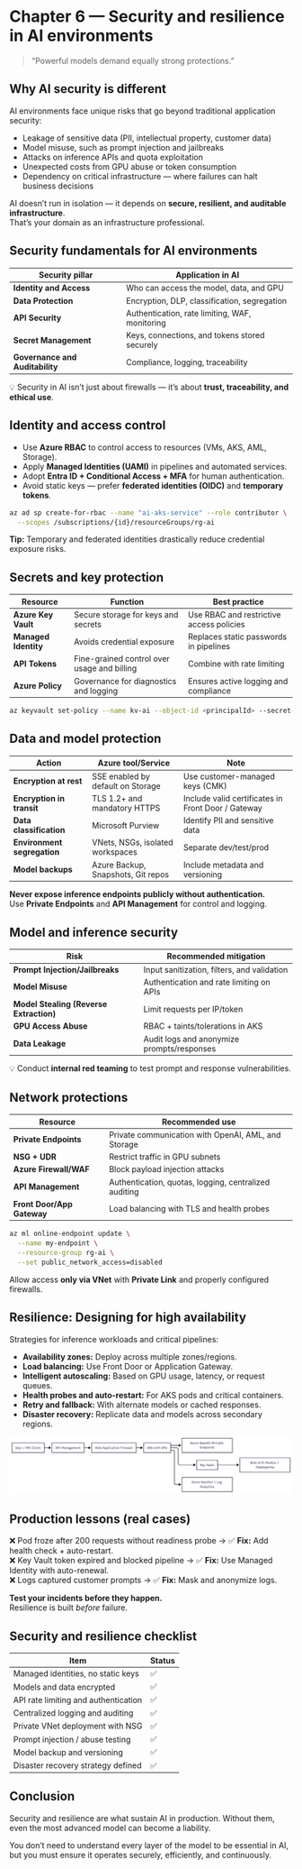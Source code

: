 # Chapter 6 — Security and resilience in AI environments

> “Powerful models demand equally strong protections.”

## Why AI security is different

AI environments face unique risks that go beyond traditional application security:

- Leakage of sensitive data (PII, intellectual property, customer data)  
- Model misuse, such as prompt injection and jailbreaks  
- Attacks on inference APIs and quota exploitation  
- Unexpected costs from GPU abuse or token consumption  
- Dependency on critical infrastructure — where failures can halt business decisions  

AI doesn’t run in isolation — it depends on **secure, resilient, and auditable infrastructure**.  
That’s your domain as an infrastructure professional.

## Security fundamentals for AI environments

| Security pillar | Application in AI |
|------------------|------------------|
| **Identity and Access** | Who can access the model, data, and GPU |
| **Data Protection** | Encryption, DLP, classification, segregation |
| **API Security** | Authentication, rate limiting, WAF, monitoring |
| **Secret Management** | Keys, connections, and tokens stored securely |
| **Governance and Auditability** | Compliance, logging, traceability |

💡 Security in AI isn’t just about firewalls — it’s about **trust, traceability, and ethical use**.

## Identity and access control

- Use **Azure RBAC** to control access to resources (VMs, AKS, AML, Storage).  
- Apply **Managed Identities (UAMI)** in pipelines and automated services.  
- Adopt **Entra ID + Conditional Access + MFA** for human authentication.  
- Avoid static keys — prefer **federated identities (OIDC)** and **temporary tokens**.  

```bash
az ad sp create-for-rbac --name "ai-aks-service" --role contributor \
  --scopes /subscriptions/{id}/resourceGroups/rg-ai
```

**Tip:** Temporary and federated identities drastically reduce credential exposure risks.

## Secrets and key protection

| Resource | Function | Best practice |
|-----------|-----------|----------------|
| **Azure Key Vault** | Secure storage for keys and secrets | Use RBAC and restrictive access policies |
| **Managed Identity** | Avoids credential exposure | Replaces static passwords in pipelines |
| **API Tokens** | Fine-grained control over usage and billing | Combine with rate limiting |
| **Azure Policy** | Governance for diagnostics and logging | Ensures active logging and compliance |

```bash
az keyvault set-policy --name kv-ai --object-id <principalId> --secret-permissions get list
```

## Data and model protection

| Action | Azure tool/Service | Note |
|---------|----------------------|------|
| **Encryption at rest** | SSE enabled by default on Storage | Use customer-managed keys (CMK) |
| **Encryption in transit** | TLS 1.2+ and mandatory HTTPS | Include valid certificates in Front Door / Gateway |
| **Data classification** | Microsoft Purview | Identify PII and sensitive data |
| **Environment segregation** | VNets, NSGs, isolated workspaces | Separate dev/test/prod |
| **Model backups** | Azure Backup, Snapshots, Git repos | Include metadata and versioning |

**Never expose inference endpoints publicly without authentication.**  
Use **Private Endpoints** and **API Management** for control and logging.

## Model and inference security

| Risk | Recommended mitigation |
|------|-------------------------|
| **Prompt Injection/Jailbreaks** | Input sanitization, filters, and validation |
| **Model Misuse** | Authentication and rate limiting on APIs |
| **Model Stealing (Reverse Extraction)** | Limit requests per IP/token |
| **GPU Access Abuse** | RBAC + taints/tolerations in AKS |
| **Data Leakage** | Audit logs and anonymize prompts/responses |

💡 Conduct **internal red teaming** to test prompt and response vulnerabilities.

## Network protections

| Resource | Recommended use |
|-----------|----------------|
| **Private Endpoints** | Private communication with OpenAI, AML, and Storage |
| **NSG + UDR** | Restrict traffic in GPU subnets |
| **Azure Firewall/WAF** | Block payload injection attacks |
| **API Management** | Authentication, quotas, logging, centralized auditing |
| **Front Door/App Gateway** | Load balancing with TLS and health probes |

```bash
az ml online-endpoint update \
  --name my-endpoint \
  --resource-group rg-ai \
  --set public_network_access=disabled
```

Allow access **only via VNet** with **Private Link** and properly configured firewalls.

## Resilience: Designing for high availability

Strategies for inference workloads and critical pipelines:

- **Availability zones:** Deploy across multiple zones/regions.  
- **Load balancing:** Use Front Door or Application Gateway.  
- **Intelligent autoscaling:** Based on GPU usage, latency, or request queues.  
- **Health probes and auto-restart:** For AKS pods and critical containers.  
- **Retry and fallback:** With alternate models or cached responses.  
- **Disaster recovery:** Replicate data and models across secondary regions.  

![](../images/designing-ha.png)

## Production lessons (real cases)

❌ Pod froze after 200 requests without readiness probe → ✅ **Fix:** Add health check + auto-restart.  
❌ Key Vault token expired and blocked pipeline → ✅ **Fix:** Use Managed Identity with auto-renewal.  
❌ Logs captured customer prompts → ✅ **Fix:** Mask and anonymize logs.  

**Test your incidents before they happen.**  
Resilience is built *before* failure.

## Security and resilience checklist

| Item | Status |
|------|---------|
| Managed identities, no static keys | ✅ |
| Models and data encrypted | ✅ |
| API rate limiting and authentication | ✅ |
| Centralized logging and auditing | ✅ |
| Private VNet deployment with NSG | ✅ |
| Prompt injection / abuse testing | ✅ |
| Model backup and versioning | ✅ |
| Disaster recovery strategy defined | ✅ |


## Conclusion

Security and resilience are what sustain AI in production. Without them, even the most advanced model can become a liability.

You don’t need to understand every layer of the model to be essential in AI, but you must ensure it operates securely, efficiently, and continuously.


<!-- ### Next chapter

Discover how real-world teams are applying these principles in [**Chapter 7 — AI use cases for infrastructure professionals**](07-use-cases.md). -->

